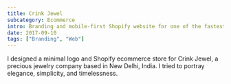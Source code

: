 ```yaml
---
title: Crink Jewel
subcategory: Ecommerce
intro: Branding and mobile-first Shopify website for one of the fastest-growing precious jewelry companies.
date: 2017-09-10
tags: ["Branding", "Web"]
---
```


I designed a minimal logo and Shopify ecommerce store for Crink Jewel, a precious jewelry company based in New Delhi, India. I tried to portray elegance, simplicity, and timelessness.

<div class="three-images">
	<div><img alt="" src="/crink-jewel/1.png"></div>
	<div><img alt="" src="/crink-jewel/2.png"></div>
	<div><img alt="" src="/crink-jewel/3.png"></div>
</div>
<div class="two-images">
	<div><img alt="" src="/crink-jewel/4.png"></div>
	<div><img alt="" src="/crink-jewel/5.png"></div>
</div>
<div class="two-images">
	<div><img alt="" src="/crink-jewel/6.png"></div>
	<div><img alt="" src="/crink-jewel/7.png"></div>
</div>
